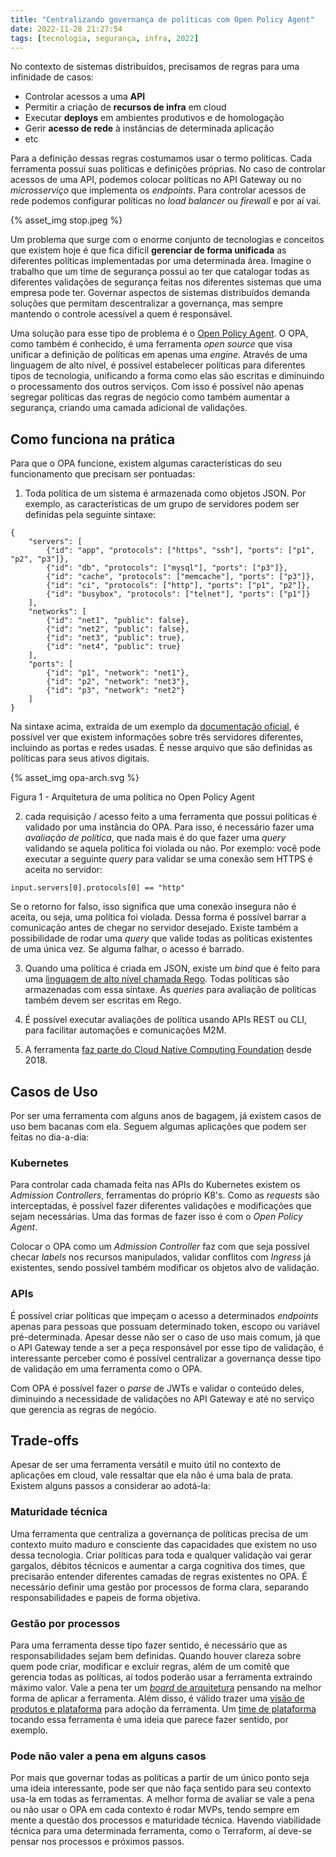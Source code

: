 ```yaml
---
title: "Centralizando governança de políticas com Open Policy Agent"
date: 2022-11-28 21:27:54
tags: [tecnologia, segurança, infra, 2022]
---
```


No contexto de sistemas distribuídos, precisamos de regras para uma infinidade de casos:

* Controlar acessos a uma **API**
* Permitir a criação de **recursos de infra** em cloud
* Executar **deploys** em ambientes produtivos e de homologação
* Gerir **acesso de rede** à instâncias de determinada aplicação
* etc

Para a definição dessas regras costumamos usar o termo políticas. Cada ferramenta possui suas políticas e definições próprias. No caso de controlar acessos de uma API, podemos colocar políticas no API Gateway ou no *microsserviço* que implementa os *endpoints*. Para controlar acessos de rede podemos configurar políticas no *load balancer* ou *firewall* e por aí vai.

{% asset_img stop.jpeg %}


Um problema que surge com o enorme conjunto de tecnologias e conceitos que existem hoje é que fica difícil **gerenciar de forma unificada** as diferentes políticas implementadas por uma determinada área. Imagine o trabalho que um time de segurança possui ao ter que catalogar todas as diferentes validações de segurança feitas nos diferentes sistemas que uma empresa pode ter. Governar aspectos de sistemas distribuídos demanda soluções que permitam descentralizar a governança, mas sempre mantendo o controle acessível a quem é responsável.

Uma solução para esse tipo de problema é o [Open Policy Agent](https://www.openpolicyagent.org/docs/latest/). O OPA, como também é conhecido, é uma ferramenta *open source* que visa unificar a definição de políticas em apenas uma *engine*. Através de uma linguagem de alto nível, é possível estabelecer políticas para diferentes tipos de tecnologia, unificando a forma como elas são escritas e diminuindo o processamento dos outros serviços. Com isso é possível não apenas segregar políticas das regras de negócio como também aumentar a segurança, criando uma camada adicional de validações.

## Como funciona na prática

Para que o OPA funcione, existem algumas características do seu funcionamento que precisam ser pontuadas:

1. Toda política de um sistema é armazenada como objetos JSON. Por exemplo, as características de um grupo de servidores podem ser definidas pela seguinte sintaxe:

``` 
{
    "servers": [
        {"id": "app", "protocols": ["https", "ssh"], "ports": ["p1", "p2", "p3"]},
        {"id": "db", "protocols": ["mysql"], "ports": ["p3"]},
        {"id": "cache", "protocols": ["memcache"], "ports": ["p3"]},
        {"id": "ci", "protocols": ["http"], "ports": ["p1", "p2"]},
        {"id": "busybox", "protocols": ["telnet"], "ports": ["p1"]}
    ],
    "networks": [
        {"id": "net1", "public": false},
        {"id": "net2", "public": false},
        {"id": "net3", "public": true},
        {"id": "net4", "public": true}
    ],
    "ports": [
        {"id": "p1", "network": "net1"},
        {"id": "p2", "network": "net3"},
        {"id": "p3", "network": "net2"}
    ]
}
```

Na sintaxe acima, extraída de um exemplo da [documentação oficial](https://www.openpolicyagent.org/docs/latest/), é possível ver que existem informações sobre três servidores diferentes, incluindo as portas e redes usadas. É nesse arquivo que são definidas as políticas para seus ativos digitais.

{% asset_img opa-arch.svg %}

Figura 1 - Arquitetura de uma política no Open Policy Agent   
 
2. cada requisição / acesso feito a uma ferramenta que possui políticas é validado por uma instância do OPA. Para isso, é necessário fazer uma *avaliação de política*, que nada mais é do que fazer uma *query* validando se aquela política foi violada ou não. Por exemplo: você pode executar a seguinte *query* para validar se uma conexão sem HTTPS é aceita no servidor:

```
input.servers[0].protocols[0] == "http"
```
Se o retorno for falso, isso significa que uma conexão insegura não é aceita, ou seja, uma política foi violada. Dessa forma é possível barrar a comunicação antes de chegar no servidor desejado. Existe também a possibilidade de rodar uma *query* que valide todas as políticas existentes de uma única vez. Se alguma falhar, o acesso é barrado. 

3. Quando uma política é criada em JSON, existe um *bind* que é feito para uma [linguagem de alto nível chamada Rego](https://www.styra.com/blog/how-to-write-your-first-rules-in-rego-the-policy-language-for-opa/). Todas políticas são armazenadas com essa sintaxe. As *queries* para avaliação de políticas também devem ser escritas em Rego.

4. É possível executar avaliações de política usando APIs REST ou CLI, para facilitar automações e comunicações M2M. 

5. A ferramenta [faz parte do Cloud Native Computing Foundation](https://www.cncf.io/projects/open-policy-agent-opa/) desde 2018. 

## Casos de Uso
Por ser uma ferramenta com alguns anos de bagagem, já existem casos de uso bem bacanas com ela. Seguem algumas aplicações que podem ser feitas no dia-a-dia:

### Kubernetes
Para controlar cada chamada feita nas APIs do Kubernetes existem os *Admission Controllers*, ferramentas do próprio K8's. Como as *requests* são interceptadas, é possível fazer diferentes validações e modificações que sejam necessárias. Uma das formas de fazer isso é com o *Open Policy Agent*.

Colocar o OPA como um *Admission Controller* faz com que seja possível checar *labels* nos recursos manipulados, validar conflitos com *Ingress* já existentes, sendo possível também modificar os objetos alvo de validação. 

### APIs
É possível criar políticas que impeçam o acesso a determinados *endpoints* apenas para pessoas que possuam determinado token, escopo ou variável pré-determinada. Apesar desse não ser o caso de uso mais comum, já que o API Gateway tende a ser a peça responsável por esse tipo de validação, é interessante perceber como é possível centralizar a governança desse tipo de validação em uma ferramenta como o OPA. 

Com OPA é possível fazer o *parse* de JWTs e validar o conteúdo deles, diminuindo a necessidade de validações no API Gateway e até no serviço que gerencia as regras de negócio. 

## Trade-offs
Apesar de ser uma ferramenta versátil e muito útil no contexto de aplicações em cloud, vale ressaltar que ela não é uma bala de prata. Existem alguns passos a considerar ao adotá-la:

### Maturidade técnica
Uma ferramenta que centraliza a governança de políticas precisa de um contexto muito maduro e consciente das capacidades que existem no uso dessa tecnologia. Criar políticas para toda e qualquer validação vai gerar gargalos, débitos técnicos e aumentar a carga cognitiva dos times, que precisarão entender diferentes camadas de regras existentes no OPA. É necessário definir uma gestão por processos de forma clara, separando responsabilidades e papeis de forma objetiva.  

### Gestão por processos
Para uma ferramenta desse tipo fazer sentido, é necessário que as responsabilidades sejam bem definidas. Quando houver clareza sobre quem pode criar, modificar e excluir regras, além de um comitê que gerencia todas as políticas, aí todos poderão usar a ferramenta extraindo máximo valor. Vale a pena ter um [*board* de arquitetura](https://www.youtube.com/watch?v=dNrF1tZf4Lk) pensando na melhor forma de aplicar a ferramenta. Além disso, é válido trazer uma [visão de produtos e plataforma](https://www.youtube.com/watch?v=5f1Ioxef__o) para adoção da ferramenta. Um [time de plataforma](https://www.thoughtworks.com/en-br/radar/techniques/platform-engineering-product-teams) tocando essa ferramenta é uma ideia que parece fazer sentido, por exemplo. 

### Pode não valer a pena em alguns casos
Por mais que governar todas as políticas a partir de um único ponto seja uma ideia interessante, pode ser que não faça sentido para seu contexto usa-la em todas as ferramentas. A melhor forma de avaliar se vale a pena ou não usar o OPA em cada contexto é rodar MVPs, tendo sempre em mente a questão dos processos e maturidade técnica. Havendo viabilidade técnica para uma determinada ferramenta, como o Terraform, aí deve-se pensar nos processos e próximos passos. 
